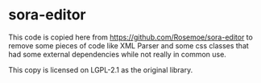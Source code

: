 # sora-editor

This code is copied here from https://github.com/Rosemoe/sora-editor to remove some pieces of code like XML Parser and some css classes that had some external dependencies while not really in common use.

This copy is licensed on LGPL-2.1 as the original library.